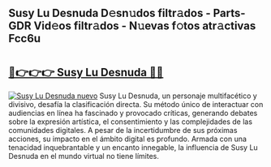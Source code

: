 ## Susy Lu Desnuda D𝚎sn𝚞dos filtr𝚊dos - Parts-GDR Vid𝚎os filtr𝚊dos - N𝚞evas f𝚘tos atr𝚊ctivas Fcc6u

# <h2><a href="http://mb53yp.tromn.icu/?c=Susy+Lu+Desnuda">🔗👉👉👉 Susy Lu Desnuda 🔗🔗</a></h2>

[![Susy Lu Desnuda nuevo](https://i.imgur.com/pEAQMta.gif)](http://mb53yp.tromn.icu/?c=Susy+Lu+Desnuda)
Susy Lu Desnuda, un personaje multifacético y divisivo, desafía la clasificación directa. Su método único de interactuar con audiencias en línea ha fascinado y provocado críticas, generando debates sobre la expresión artística, el consentimiento y las complejidades de las comunidades digitales. A pesar de la incertidumbre de sus próximas acciones, su impacto en el ámbito digital es profundo. Armada con una tenacidad inquebrantable y un encanto innegable, la influencia de Susy Lu Desnuda en el mundo virtual no tiene límites.

